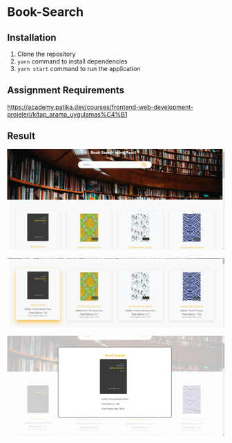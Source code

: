 # Book-Search

## Installation

1. Clone the repository
2. `yarn` command to install dependencies
3. `yarn start` command to run the application

## Assignment Requirements

https://academy.patika.dev/courses/frontend-web-development-projeleri/kitap_arama_uygulamas%C4%B1

## Result
<img src="https://github.com/Vildan1/Book-Search/blob/main/src/images/Ekran%20g%C3%B6r%C3%BCnt%C3%BCs%C3%BC%202023-04-24%20140110.png?raw=true"  />
</br> </br>
<img src="https://github.com/Vildan1/Book-Search/blob/main/src/images/Ekran%20g%C3%B6r%C3%BCnt%C3%BCs%C3%BC%202023-04-24%20140152.png?raw=true" />
</br> </br>
<img src="https://github.com/Vildan1/Book-Search/blob/main/src/images/Ekran%20g%C3%B6r%C3%BCnt%C3%BCs%C3%BC%202023-04-24%20140224.png?raw=true" />
